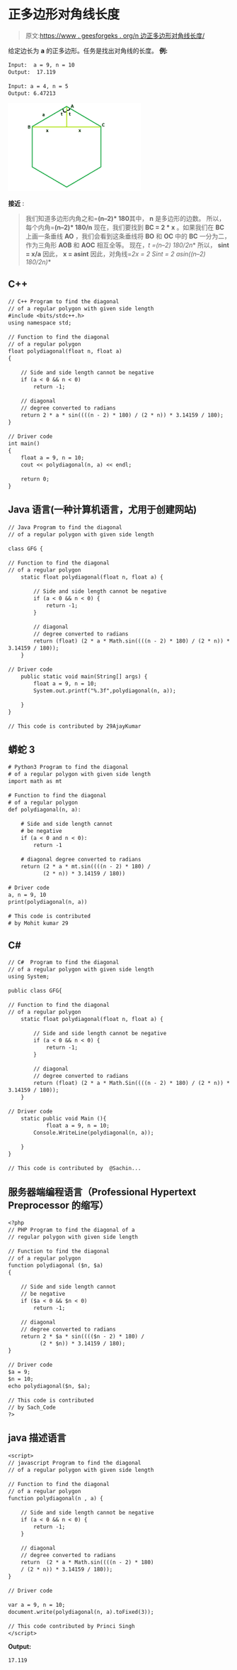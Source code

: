 # 正多边形对角线长度

> 原文:[https://www . geesforgeks . org/n 边正多边形对角线长度/](https://www.geeksforgeeks.org/length-of-diagonal-of-a-n-sided-regular-polygon/)

给定边长为 **a** 的正多边形。任务是找出对角线的长度。
**例:**

```
Input:  a = 9, n = 10
Output:  17.119

Input: a = 4, n = 5
Output: 6.47213
```

![](img/1d19b9d9260915718e38ba82dd77d6f4.png)

**接近** :

> 我们知道多边形内角之和=**(n–2)* 180**其中， **n** 是多边形的边数。
> 所以，每个内角=**(n–2)* 180/n**
> 现在，我们要找到 **BC = 2 * x** 。如果我们在 **BC** 上画一条垂线 **AO** ，我们会看到这条垂线将 **BO** 和 **OC** 中的 **BC** 一分为二，作为三角形 **AOB** 和 **AOC** 相互全等。
> 现在，**t =(n–2)* 180/2n**
> 所以， **sint = x/a**
> 因此， **x = asint**
> 因此，对角线=**2x = 2 Sint = 2 asin((n–2)* 180/2n)**

## C++

```
// C++ Program to find the diagonal
// of a regular polygon with given side length
#include <bits/stdc++.h>
using namespace std;

// Function to find the diagonal
// of a regular polygon
float polydiagonal(float n, float a)
{

    // Side and side length cannot be negative
    if (a < 0 && n < 0)
        return -1;

    // diagonal
    // degree converted to radians
    return 2 * a * sin((((n - 2) * 180) / (2 * n)) * 3.14159 / 180);
}

// Driver code
int main()
{
    float a = 9, n = 10;
    cout << polydiagonal(n, a) << endl;

    return 0;
}
```

## Java 语言(一种计算机语言，尤用于创建网站)

```
// Java Program to find the diagonal
// of a regular polygon with given side length

class GFG {

// Function to find the diagonal
// of a regular polygon
    static float polydiagonal(float n, float a) {

        // Side and side length cannot be negative
        if (a < 0 && n < 0) {
            return -1;
        }

        // diagonal
        // degree converted to radians
        return (float) (2 * a * Math.sin((((n - 2) * 180) / (2 * n)) * 3.14159 / 180));
    }

// Driver code
    public static void main(String[] args) {
        float a = 9, n = 10;
        System.out.printf("%.3f",polydiagonal(n, a));

    }
}

// This code is contributed by 29AjayKumar
```

## 蟒蛇 3

```
# Python3 Program to find the diagonal
# of a regular polygon with given side length
import math as mt

# Function to find the diagonal
# of a regular polygon
def polydiagonal(n, a):

    # Side and side length cannot
    # be negative
    if (a < 0 and n < 0):
        return -1

    # diagonal degree converted to radians
    return (2 * a * mt.sin((((n - 2) * 180) /
           (2 * n)) * 3.14159 / 180))

# Driver code
a, n = 9, 10
print(polydiagonal(n, a))

# This code is contributed
# by Mohit kumar 29
```

## C#

```
// C#  Program to find the diagonal
// of a regular polygon with given side length
using System;

public class GFG{

// Function to find the diagonal
// of a regular polygon
    static float polydiagonal(float n, float a) {

        // Side and side length cannot be negative
        if (a < 0 && n < 0) {
            return -1;
        }

        // diagonal
        // degree converted to radians
        return (float) (2 * a * Math.Sin((((n - 2) * 180) / (2 * n)) * 3.14159 / 180));
    }

// Driver code
    static public void Main (){
            float a = 9, n = 10;
        Console.WriteLine(polydiagonal(n, a));

    }
}

// This code is contributed by  @Sachin...
```

## 服务器端编程语言（Professional Hypertext Preprocessor 的缩写）

```
<?php
// PHP Program to find the diagonal of a
// regular polygon with given side length

// Function to find the diagonal
// of a regular polygon
function polydiagonal ($n, $a)
{

    // Side and side length cannot
    // be negative
    if ($a < 0 && $n < 0)
        return -1;

    // diagonal
    // degree converted to radians
    return 2 * $a * sin(((($n - 2) * 180) /
          (2 * $n)) * 3.14159 / 180);
}

// Driver code
$a = 9;
$n = 10;
echo polydiagonal($n, $a);

// This code is contributed
// by Sach_Code
?>
```

## java 描述语言

```
<script>
// javascript Program to find the diagonal
// of a regular polygon with given side length

// Function to find the diagonal
// of a regular polygon
function polydiagonal(n , a) {

    // Side and side length cannot be negative
    if (a < 0 && n < 0) {
        return -1;
    }

    // diagonal
    // degree converted to radians
    return  (2 * a * Math.sin((((n - 2) * 180)
    / (2 * n)) * 3.14159 / 180));
}

// Driver code

var a = 9, n = 10;
document.write(polydiagonal(n, a).toFixed(3));

// This code contributed by Princi Singh
</script>
```

**Output:** 

```
17.119
```